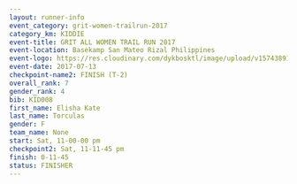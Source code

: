 ```yaml
---
layout: runner-info 
event_category: grit-women-trailrun-2017 
category_km: KIDDIE 
event-title: GRIT ALL WOMEN TRAIL RUN 2017 
event-location: Basekamp San Mateo Rizal Philippines 
event-logo: https://res.cloudinary.com/dykbosktl/image/upload/v1574389137/Logo/a04c0-grit-logo_yxzsau.png 
event-date: 2017-07-13 
checkpoint-name2: FINISH (T-2) 
overall_rank: 7
gender_rank: 4
bib: KID008
first_name: Elisha Kate
last_name: Torculas
gender: F
team_name: None
start: Sat, 11-00-00 pm
checkpoint2: Sat, 11-11-45 pm
finish: 0-11-45
status: FINISHER
---
```

